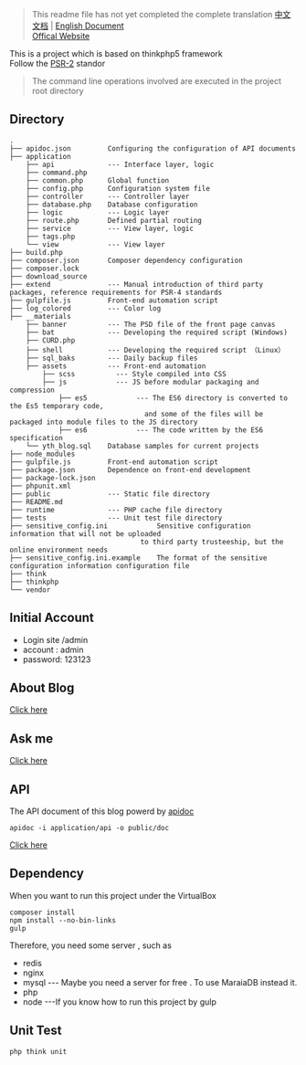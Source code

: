 > This readme file has not yet completed the complete translation
[中文文档](README.md) | [English Document](README-en.md)  
[Offical Website](http://www.hlzblog.top/)  

This is a project which is based on thinkphp5 framework  
Follow the [PSR-2](http://www.php-fig.org/psr/psr-2/) standor  

> The command line operations involved are executed in the project root directory

## Directory

    .
    ├── apidoc.json         Configuring the configuration of API documents
    ├── application         
        ├── api             --- Interface layer, logic
        ├── command.php     
        ├── common.php      Global function
        ├── config.php      Configuration system file
        ├── controller      --- Controller layer
        ├── database.php    Database configuration
        ├── logic           --- Logic layer
        ├── route.php       Defined partial routing
        ├── service         --- View layer, logic
        ├── tags.php
        └── view            --- View layer
    ├── build.php
    ├── composer.json       Composer dependency configuration
    ├── composer.lock
    ├── download_source
    ├── extend              --- Manual introduction of third party packages, reference requirements for PSR-4 standards
    ├── gulpfile.js         Front-end automation script
    ├── log_colored         --- Color log
    ├── __materials         
        ├── banner          --- The PSD file of the front page canvas
        ├── bat             --- Developing the required script (Windows)
        ├── CURD.php
        ├── shell           --- Developing the required script （Linux）
        ├── sql_baks        --- Daily backup files
        ├── assets          --- Front-end automation
            ├── scss          --- Style compiled into CSS
            ├── js            --- JS before modular packaging and compression
                ├── es5            --- The ES6 directory is converted to the Es5 temporary code, 
                                     and some of the files will be packaged into module files to the JS directory
                ├── es6            --- The code written by the ES6 specification
        └── yth_blog.sql    Database samples for current projects
    ├── node_modules
    ├── gulpfile.js         Front-end automation script
    ├── package.json        Dependence on front-end development
    ├── package-lock.json
    ├── phpunit.xml
    ├── public              --- Static file directory
    ├── README.md
    ├── runtime             --- PHP cache file directory
    ├── tests               --- Unit test file directory
    ├── sensitive_config.ini            Sensitive configuration information that will not be uploaded 
                                    to third party trusteeship, but the online environment needs
    ├── sensitive_config.ini.example    The format of the sensitive configuration information configuration file
    ├── think
    ├── thinkphp
    └── vendor



## Initial Account

 * Login site /admin
 * account : admin
 * password: 123123

## About Blog
[Click here](http://www.hlzblog.top/Article/20.html)

## Ask me
[Click here](http://www.hlzblog.top/Board)

## API
The API document of this blog powerd by [apidoc](http://apidocjs.com/)  

    apidoc -i application/api -o public/doc

[Click here](http://www.hlzblog.top/doc)  

## Dependency
When you want to run this project under the VirtualBox 

    composer install
    npm install --no-bin-links
    gulp  

Therefore, you need some server , such as 

 * redis
 * nginx
 * mysql --- Maybe you need a server for free . To use MaraiaDB instead it.
 * php
 * node ---If you know how to run this project by gulp

## Unit Test

    php think unit